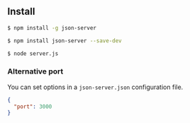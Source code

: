 ## Install

```bash
$ npm install -g json-server
```
```sh
$ npm install json-server --save-dev
```
```sh
$ node server.js
```


### Alternative port

You can set options in a `json-server.json` configuration file.

```json
{
  "port": 3000
}
```
